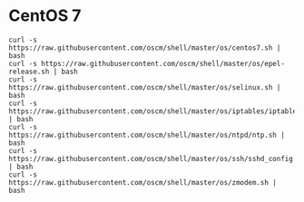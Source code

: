 CentOS 7
=====

	curl -s https://raw.githubusercontent.com/oscm/shell/master/os/centos7.sh | bash
	curl -s https://raw.githubusercontent.com/oscm/shell/master/os/epel-release.sh | bash
	curl -s https://raw.githubusercontent.com/oscm/shell/master/os/selinux.sh | bash
	curl -s https://raw.githubusercontent.com/oscm/shell/master/os/iptables/iptables.sh | bash
	curl -s https://raw.githubusercontent.com/oscm/shell/master/os/ntpd/ntp.sh | bash
	curl -s https://raw.githubusercontent.com/oscm/shell/master/os/ssh/sshd_config.sh | bash
	curl -s https://raw.githubusercontent.com/oscm/shell/master/os/zmodem.sh | bash
